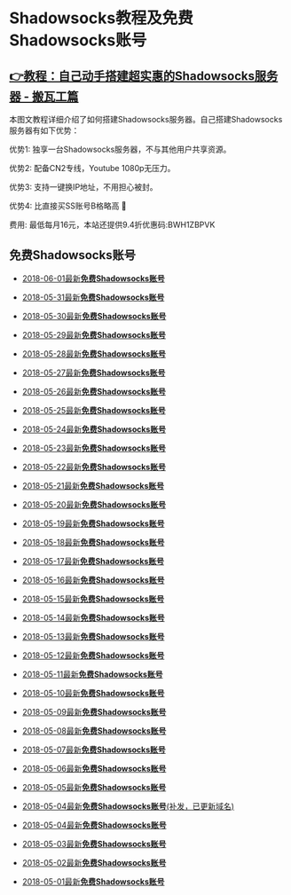 # Shadowsocks教程及**免费Shadowsocks账号**

## [👉教程：自己动手搭建超实惠的Shadowsocks服务器 - 搬瓦工篇](https://github.com/Biulink/ShadowsocksTutorials/blob/master/%E6%95%99%E6%82%A8%E8%87%AA%E5%B7%B1%E5%8A%A8%E6%89%8B%E6%90%AD%E5%BB%BA%E8%B6%85%E5%AE%9E%E6%83%A0%E7%9A%84Shadowsocks%E6%9C%8D%E5%8A%A1%E5%99%A8%20-%20%E6%90%AC%E7%93%A6%E5%B7%A5%E7%AF%87.md)
 
  本图文教程详细介绍了如何搭建Shadowsocks服务器。自己搭建Shadowsocks服务器有如下优势：

  优势1: 独享一台Shadowsocks服务器，不与其他用户共享资源。

  优势2: 配备CN2专线，Youtube 1080p无压力。

  优势3: 支持一键换IP地址，不用担心被封。

  优势4: 比直接买SS账号B格略高 🙂

  费用: 最低每月16元，本站还提供9.4折优惠码:BWH1ZBPVK  

## 免费Shadowsocks账号
- [2018-06-01最新**免费Shadowsocks账号**](https://github.com/Biulink/ShadowsocksTutorials/blob/master/publish/2018-06-01%E6%9C%80%E6%96%B0%E5%85%8D%E8%B4%B9Shadowsocks%E8%B4%A6%E5%8F%B7.md)

- [2018-05-31最新**免费Shadowsocks账号**](https://github.com/Biulink/ShadowsocksTutorials/blob/master/publish/2018-05-31%E6%9C%80%E6%96%B0%E5%85%8D%E8%B4%B9Shadowsocks%E8%B4%A6%E5%8F%B7.md)

- [2018-05-30最新**免费Shadowsocks账号**](https://github.com/Biulink/ShadowsocksTutorials/blob/master/publish/2018-05-30%E6%9C%80%E6%96%B0%E5%85%8D%E8%B4%B9Shadowsocks%E8%B4%A6%E5%8F%B7.md)

- [2018-05-29最新**免费Shadowsocks账号**](https://github.com/Biulink/ShadowsocksTutorials/blob/master/publish/2018-05-29%E6%9C%80%E6%96%B0%E5%85%8D%E8%B4%B9Shadowsocks%E8%B4%A6%E5%8F%B7.md)

- [2018-05-28最新**免费Shadowsocks账号**](https://github.com/Biulink/ShadowsocksTutorials/blob/master/publish/2018-05-28%E6%9C%80%E6%96%B0%E5%85%8D%E8%B4%B9Shadowsocks%E8%B4%A6%E5%8F%B7.md)

- [2018-05-27最新**免费Shadowsocks账号**](https://github.com/Biulink/ShadowsocksTutorials/blob/master/publish/2018-05-27%E6%9C%80%E6%96%B0%E5%85%8D%E8%B4%B9Shadowsocks%E8%B4%A6%E5%8F%B7.md)

- [2018-05-26最新**免费Shadowsocks账号**](https://github.com/Biulink/ShadowsocksTutorials/blob/master/publish/2018-05-26%E6%9C%80%E6%96%B0%E5%85%8D%E8%B4%B9Shadowsocks%E8%B4%A6%E5%8F%B7.md)

- [2018-05-25最新**免费Shadowsocks账号**](https://github.com/Biulink/ShadowsocksTutorials/blob/master/publish/2018-05-25%E6%9C%80%E6%96%B0%E5%85%8D%E8%B4%B9Shadowsocks%E8%B4%A6%E5%8F%B7.md)

- [2018-05-24最新**免费Shadowsocks账号**](https://github.com/Biulink/ShadowsocksTutorials/blob/master/publish/2018-05-24%E6%9C%80%E6%96%B0%E5%85%8D%E8%B4%B9Shadowsocks%E8%B4%A6%E5%8F%B7.md)

- [2018-05-23最新**免费Shadowsocks账号**](https://github.com/Biulink/ShadowsocksTutorials/blob/master/publish/2018-05-23%E6%9C%80%E6%96%B0%E5%85%8D%E8%B4%B9Shadowsocks%E8%B4%A6%E5%8F%B7.md)

- [2018-05-22最新**免费Shadowsocks账号**](https://github.com/Biulink/ShadowsocksTutorials/blob/master/publish/2018-05-22%E6%9C%80%E6%96%B0%E5%85%8D%E8%B4%B9Shadowsocks%E8%B4%A6%E5%8F%B7.md)

- [2018-05-21最新**免费Shadowsocks账号**](https://github.com/Biulink/ShadowsocksTutorials/blob/master/publish/2018-05-21%E6%9C%80%E6%96%B0%E5%85%8D%E8%B4%B9Shadowsocks%E8%B4%A6%E5%8F%B7.md)

- [2018-05-20最新**免费Shadowsocks账号**](https://github.com/Biulink/ShadowsocksTutorials/blob/master/publish/2018-05-20%E6%9C%80%E6%96%B0%E5%85%8D%E8%B4%B9Shadowsocks%E8%B4%A6%E5%8F%B7.md)

- [2018-05-19最新**免费Shadowsocks账号**](https://github.com/Biulink/ShadowsocksTutorials/blob/master/publish/2018-05-19%E6%9C%80%E6%96%B0%E5%85%8D%E8%B4%B9Shadowsocks%E8%B4%A6%E5%8F%B7.md)

- [2018-05-18最新**免费Shadowsocks账号**](https://github.com/Biulink/ShadowsocksTutorials/blob/master/publish/2018-05-18%E6%9C%80%E6%96%B0%E5%85%8D%E8%B4%B9Shadowsocks%E8%B4%A6%E5%8F%B7.md)

- [2018-05-17最新**免费Shadowsocks账号**](https://github.com/Biulink/ShadowsocksTutorials/blob/master/publish/2018-05-17%E6%9C%80%E6%96%B0%E5%85%8D%E8%B4%B9Shadowsocks%E8%B4%A6%E5%8F%B7.md)

- [2018-05-16最新**免费Shadowsocks账号**](https://github.com/Biulink/ShadowsocksTutorials/blob/master/publish/2018-05-16%E6%9C%80%E6%96%B0%E5%85%8D%E8%B4%B9Shadowsocks%E8%B4%A6%E5%8F%B7.md)

- [2018-05-15最新**免费Shadowsocks账号**](https://github.com/Biulink/ShadowsocksTutorials/blob/master/publish/2018-05-15%E6%9C%80%E6%96%B0%E5%85%8D%E8%B4%B9Shadowsocks%E8%B4%A6%E5%8F%B7.md)

- [2018-05-14最新**免费Shadowsocks账号**](https://github.com/Biulink/ShadowsocksTutorials/blob/master/publish/2018-05-14%E6%9C%80%E6%96%B0%E5%85%8D%E8%B4%B9Shadowsocks%E8%B4%A6%E5%8F%B7.md)

- [2018-05-13最新**免费Shadowsocks账号**](https://github.com/Biulink/ShadowsocksTutorials/blob/master/publish/2018-05-13%E6%9C%80%E6%96%B0%E5%85%8D%E8%B4%B9Shadowsocks%E8%B4%A6%E5%8F%B7.md)

- [2018-05-12最新**免费Shadowsocks账号**](https://github.com/Biulink/ShadowsocksTutorials/blob/master/publish/2018-05-12%E6%9C%80%E6%96%B0%E5%85%8D%E8%B4%B9Shadowsocks%E8%B4%A6%E5%8F%B7.md)

- [2018-05-11最新**免费Shadowsocks账号**](https://github.com/Biulink/ShadowsocksTutorials/blob/master/publish/2018-05-11%E6%9C%80%E6%96%B0%E5%85%8D%E8%B4%B9Shadowsocks%E8%B4%A6%E5%8F%B7.md)

- [2018-05-10最新**免费Shadowsocks账号**](https://github.com/Biulink/ShadowsocksTutorials/blob/master/publish/2018-05-10%E6%9C%80%E6%96%B0%E5%85%8D%E8%B4%B9Shadowsocks%E8%B4%A6%E5%8F%B7.md)

- [2018-05-09最新**免费Shadowsocks账号**](https://github.com/Biulink/ShadowsocksTutorials/blob/master/publish/2018-05-09%E6%9C%80%E6%96%B0%E5%85%8D%E8%B4%B9Shadowsocks%E8%B4%A6%E5%8F%B7.md)

- [2018-05-08最新**免费Shadowsocks账号**](https://github.com/Biulink/ShadowsocksTutorials/blob/master/publish/2018-05-08%E6%9C%80%E6%96%B0%E5%85%8D%E8%B4%B9Shadowsocks%E8%B4%A6%E5%8F%B7.md)

- [2018-05-07最新**免费Shadowsocks账号**](https://github.com/Biulink/ShadowsocksTutorials/blob/master/publish/2018-05-07%E6%9C%80%E6%96%B0%E5%85%8D%E8%B4%B9Shadowsocks%E8%B4%A6%E5%8F%B7.md)

- [2018-05-06最新**免费Shadowsocks账号**](https://github.com/Biulink/ShadowsocksTutorials/blob/master/publish/2018-05-06%E6%9C%80%E6%96%B0%E5%85%8D%E8%B4%B9Shadowsocks%E8%B4%A6%E5%8F%B7.md)

- [2018-05-05最新**免费Shadowsocks账号**](https://github.com/Biulink/ShadowsocksTutorials/blob/master/publish/2018-05-05%E6%9C%80%E6%96%B0%E5%85%8D%E8%B4%B9Shadowsocks%E8%B4%A6%E5%8F%B7.md)

- [2018-05-04最新**免费Shadowsocks账号**(补发，已更新域名)](https://github.com/Biulink/ShadowsocksTutorials/blob/master/publish/2018-05-04%E6%9C%80%E6%96%B0%E5%85%8D%E8%B4%B9Shadowsocks%E8%B4%A6%E5%8F%B7.md)

- [2018-05-04最新**免费Shadowsocks账号**](https://github.com/Biulink/ShadowsocksTutorials/blob/master/publish/2018-05-04%E6%9C%80%E6%96%B0%E5%85%8D%E8%B4%B9Shadowsocks%E8%B4%A6%E5%8F%B7.md)

- [2018-05-03最新**免费Shadowsocks账号**](https://github.com/Biulink/ShadowsocksTutorials/blob/master/publish/2018-05-03%E6%9C%80%E6%96%B0%E5%85%8D%E8%B4%B9Shadowsocks%E8%B4%A6%E5%8F%B7.md)

- [2018-05-02最新**免费Shadowsocks账号**](https://github.com/Biulink/ShadowsocksTutorials/blob/master/publish/2018-05-02%E6%9C%80%E6%96%B0%E5%85%8D%E8%B4%B9Shadowsocks%E8%B4%A6%E5%8F%B7.md)

- [2018-05-01最新**免费Shadowsocks账号**](https://github.com/Biulink/ShadowsocksTutorials/blob/master/publish/2018-05-01%E6%9C%80%E6%96%B0%E5%85%8D%E8%B4%B9Shadowsocks%E8%B4%A6%E5%8F%B7.md)
